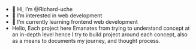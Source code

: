- 👋 Hi, I’m @Richard-uche
- 👀 I’m interested in web development
- 🌱 I’m currently learning frontend web development
- Hello, Each project here Emanates from trying to understand concept at an in-depth level hence I try to build project around each concept, also as a means to documents my journey, and thought process. 

<!---
Eberechi-uche/Eberechi-uche is a ✨ special ✨ repository because its `README.md` (this file) appears on your GitHub profile.
You can click the Preview link to take a look at your changes.
--->
